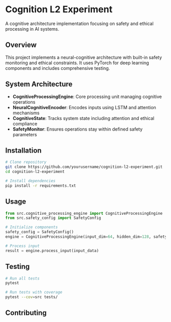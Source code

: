 # Cognition L2 Experiment

A cognitive architecture implementation focusing on safety and ethical processing in AI systems.

## Overview

This project implements a neural-cognitive architecture with built-in safety monitoring and ethical constraints. It uses PyTorch for deep learning components and includes comprehensive testing.

## System Architecture

- **CognitiveProcessingEngine**: Core processing unit managing cognitive operations
- **NeuralCognitiveEncoder**: Encodes inputs using LSTM and attention mechanisms
- **CognitiveState**: Tracks system state including attention and ethical compliance
- **SafetyMonitor**: Ensures operations stay within defined safety parameters

## Installation

```bash
# Clone repository
git clone https://github.com/yourusername/cognition-l2-experiment.git
cd cognition-l2-experiment

# Install dependencies
pip install -r requirements.txt
```

## Usage

```python
from src.cognitive_processing_engine import CognitiveProcessingEngine
from src.safety_config import SafetyConfig

# Initialize components
safety_config = SafetyConfig()
engine = CognitiveProcessingEngine(input_dim=64, hidden_dim=128, safety_config=safety_config)

# Process input
result = engine.process_input(input_data)
```

## Testing

```bash
# Run all tests
pytest

# Run tests with coverage
pytest --cov=src tests/
```

## Contributing

